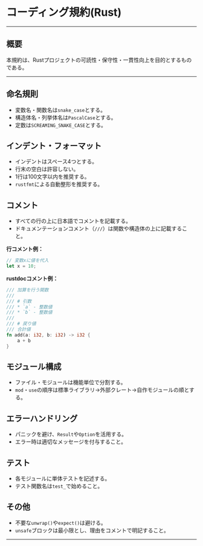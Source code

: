 # コーディング規約(Rust)

---

## 概要

本規約は、Rustプロジェクトの可読性・保守性・一貫性向上を目的とするものである。

---

## 命名規則

- 変数名・関数名は`snake_case`とする。
- 構造体名・列挙体名は`PascalCase`とする。
- 定数は`SCREAMING_SNAKE_CASE`とする。

## インデント・フォーマット

- インデントはスペース4つとする。
- 行末の空白は許容しない。
- 1行は100文字以内を推奨する。
- `rustfmt`による自動整形を推奨する。

## コメント

- すべての行の上に日本語でコメントを記載する。
- ドキュメンテーションコメント（`///`）は関数や構造体の上に記載すること。

**行コメント例：**
```rust
// 変数xに値を代入
let x = 10;
```

**rustdocコメント例：**
```rust
/// 加算を行う関数
///
/// # 引数
/// * `a` - 整数値
/// * `b` - 整数値
///
/// # 戻り値
/// 合計値
fn add(a: i32, b: i32) -> i32 {
    a + b
}
```

## モジュール構成

- ファイル・モジュールは機能単位で分割する。
- `mod`・`use`の順序は標準ライブラリ→外部クレート→自作モジュールの順とする。

## エラーハンドリング

- パニックを避け、`Result`や`Option`を活用する。
- エラー時は適切なメッセージを付与すること。

## テスト

- 各モジュールに単体テストを記述する。
- テスト関数名は`test_`で始めること。

## その他

- 不要な`unwrap()`や`expect()`は避ける。
- `unsafe`ブロックは最小限とし、理由をコメントで明記すること。

---